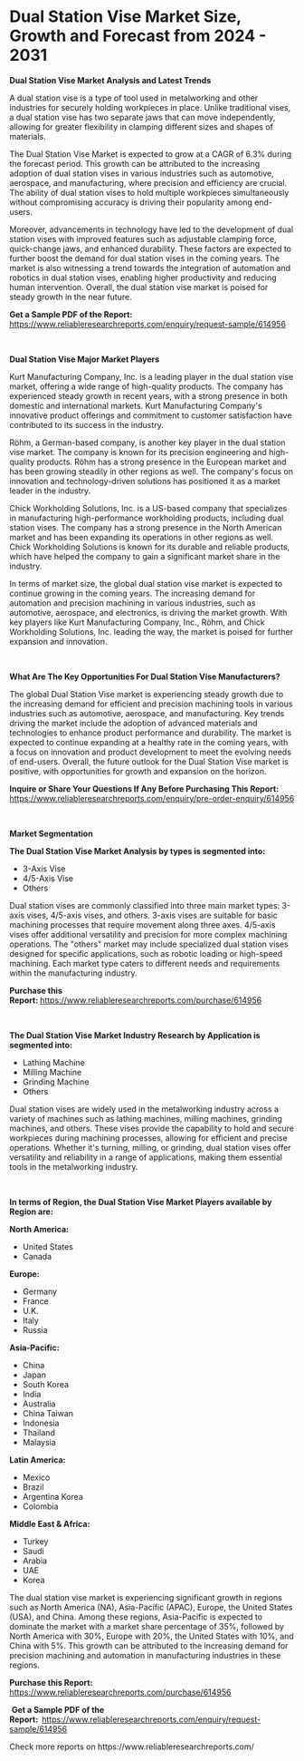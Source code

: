<p><h1>Dual Station Vise Market Size, Growth and Forecast from 2024 - 2031</h1></p><p><strong>Dual Station Vise Market Analysis and Latest Trends</strong></p>
<p><p>A dual station vise is a type of tool used in metalworking and other industries for securely holding workpieces in place. Unlike traditional vises, a dual station vise has two separate jaws that can move independently, allowing for greater flexibility in clamping different sizes and shapes of materials.</p><p>The Dual Station Vise Market is expected to grow at a CAGR of 6.3% during the forecast period. This growth can be attributed to the increasing adoption of dual station vises in various industries such as automotive, aerospace, and manufacturing, where precision and efficiency are crucial. The ability of dual station vises to hold multiple workpieces simultaneously without compromising accuracy is driving their popularity among end-users.</p><p>Moreover, advancements in technology have led to the development of dual station vises with improved features such as adjustable clamping force, quick-change jaws, and enhanced durability. These factors are expected to further boost the demand for dual station vises in the coming years. The market is also witnessing a trend towards the integration of automation and robotics in dual station vises, enabling higher productivity and reducing human intervention. Overall, the dual station vise market is poised for steady growth in the near future.</p></p>
<p><strong>Get a Sample PDF of the Report:&nbsp;</strong> <a href="https://www.reliableresearchreports.com/enquiry/request-sample/614956">https://www.reliableresearchreports.com/enquiry/request-sample/614956</a></p>
<p>&nbsp;</p>
<p><strong>Dual Station Vise Major Market Players</strong></p>
<p><p>Kurt Manufacturing Company, Inc. is a leading player in the dual station vise market, offering a wide range of high-quality products. The company has experienced steady growth in recent years, with a strong presence in both domestic and international markets. Kurt Manufacturing Company's innovative product offerings and commitment to customer satisfaction have contributed to its success in the industry.</p><p>Röhm, a German-based company, is another key player in the dual station vise market. The company is known for its precision engineering and high-quality products. Röhm has a strong presence in the European market and has been growing steadily in other regions as well. The company's focus on innovation and technology-driven solutions has positioned it as a market leader in the industry.</p><p>Chick Workholding Solutions, Inc. is a US-based company that specializes in manufacturing high-performance workholding products, including dual station vises. The company has a strong presence in the North American market and has been expanding its operations in other regions as well. Chick Workholding Solutions is known for its durable and reliable products, which have helped the company to gain a significant market share in the industry.</p><p>In terms of market size, the global dual station vise market is expected to continue growing in the coming years. The increasing demand for automation and precision machining in various industries, such as automotive, aerospace, and electronics, is driving the market growth. With key players like Kurt Manufacturing Company, Inc., Röhm, and Chick Workholding Solutions, Inc. leading the way, the market is poised for further expansion and innovation.</p></p>
<p>&nbsp;</p>
<p><strong>What Are The Key Opportunities For Dual Station Vise Manufacturers?</strong></p>
<p><p>The global Dual Station Vise market is experiencing steady growth due to the increasing demand for efficient and precision machining tools in various industries such as automotive, aerospace, and manufacturing. Key trends driving the market include the adoption of advanced materials and technologies to enhance product performance and durability. The market is expected to continue expanding at a healthy rate in the coming years, with a focus on innovation and product development to meet the evolving needs of end-users. Overall, the future outlook for the Dual Station Vise market is positive, with opportunities for growth and expansion on the horizon.</p></p>
<p><strong>Inquire or Share Your Questions If Any Before Purchasing This Report:</strong> <a href="https://www.reliableresearchreports.com/enquiry/pre-order-enquiry/614956">https://www.reliableresearchreports.com/enquiry/pre-order-enquiry/614956</a></p>
<p>&nbsp;</p>
<p><strong>Market Segmentation</strong></p>
<p><strong>The Dual Station Vise Market Analysis by types is segmented into:</strong></p>
<p><ul><li>3-Axis Vise</li><li>4/5-Axis Vise</li><li>Others</li></ul></p>
<p><p>Dual station vises are commonly classified into three main market types: 3-axis vises, 4/5-axis vises, and others. 3-axis vises are suitable for basic machining processes that require movement along three axes. 4/5-axis vises offer additional versatility and precision for more complex machining operations. The "others" market may include specialized dual station vises designed for specific applications, such as robotic loading or high-speed machining. Each market type caters to different needs and requirements within the manufacturing industry.</p></p>
<p><strong>Purchase this Report:&nbsp;</strong><a href="https://www.reliableresearchreports.com/purchase/614956">https://www.reliableresearchreports.com/purchase/614956</a></p>
<p>&nbsp;</p>
<p><strong>The Dual Station Vise Market Industry Research by Application is segmented into:</strong></p>
<p><ul><li>Lathing Machine</li><li>Milling Machine</li><li>Grinding Machine</li><li>Others</li></ul></p>
<p><p>Dual station vises are widely used in the metalworking industry across a variety of machines such as lathing machines, milling machines, grinding machines, and others. These vises provide the capability to hold and secure workpieces during machining processes, allowing for efficient and precise operations. Whether it's turning, milling, or grinding, dual station vises offer versatility and reliability in a range of applications, making them essential tools in the metalworking industry.</p></p>
<p>&nbsp;</p>
<p><strong>In terms of Region, the Dual Station Vise Market Players available by Region are:</strong></p>
<p>
    <p> <strong> North America: </strong>
        <ul>
            <li>United States</li>
            <li>Canada</li>
        </ul>
        </p> 
    <p> <strong> Europe: </strong>
        <ul>
            <li>Germany</li>
            <li>France</li>
            <li>U.K.</li>
            <li>Italy</li>
            <li>Russia</li>
        </ul>
        </p> 
    <p> <strong> Asia-Pacific: </strong>
        <ul>
            <li>China</li>
            <li>Japan</li>
            <li>South Korea</li>
            <li>India</li>
            <li>Australia</li>
            <li>China Taiwan</li>
            <li>Indonesia</li>
            <li>Thailand</li>
            <li>Malaysia</li>
        </ul>
        </p> 
    <p> <strong> Latin America: </strong>
        <ul>
            <li>Mexico</li>
            <li>Brazil</li>
            <li>Argentina Korea</li>
            <li>Colombia</li>
        </ul>
        </p> 
    <p> <strong> Middle East & Africa: </strong>
        <ul>
            <li>Turkey</li>
            <li>Saudi</li>
            <li>Arabia</li>
            <li>UAE</li>
            <li>Korea</li>
        </ul>
    </p>
    </p>
<p><p>The dual station vise market is experiencing significant growth in regions such as North America (NA), Asia-Pacific (APAC), Europe, the United States (USA), and China. Among these regions, Asia-Pacific is expected to dominate the market with a market share percentage of 35%, followed by North America with 30%, Europe with 20%, the United States with 10%, and China with 5%. This growth can be attributed to the increasing demand for precision machining and automation in manufacturing industries in these regions.</p></p>
<p><strong>Purchase this Report: </strong><a href="https://www.reliableresearchreports.com/purchase/614956">https://www.reliableresearchreports.com/purchase/614956</a></p>
<p>&nbsp;<strong>Get a Sample PDF of the Report:&nbsp;&nbsp;</strong><a href="https://www.reliableresearchreports.com/enquiry/request-sample/614956">https://www.reliableresearchreports.com/enquiry/request-sample/614956</a></p>
<p><strong></strong></p>
<p>Check more reports on https://www.reliableresearchreports.com/</p>